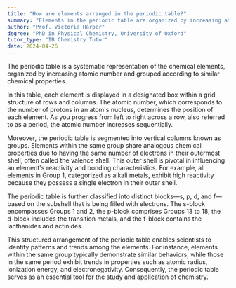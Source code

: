```yaml
---
title: "How are elements arranged in the periodic table?"
summary: "Elements in the periodic table are organized by increasing atomic number and categorized based on similar chemical properties, facilitating the study of their behaviors and relationships."
author: "Prof. Victoria Harper"
degree: "PhD in Physical Chemistry, University of Oxford"
tutor_type: "IB Chemistry Tutor"
date: 2024-04-26
---
```


The periodic table is a systematic representation of the chemical elements, organized by increasing atomic number and grouped according to similar chemical properties. 

In this table, each element is displayed in a designated box within a grid structure of rows and columns. The atomic number, which corresponds to the number of protons in an atom's nucleus, determines the position of each element. As you progress from left to right across a row, also referred to as a period, the atomic number increases sequentially.

Moreover, the periodic table is segmented into vertical columns known as groups. Elements within the same group share analogous chemical properties due to having the same number of electrons in their outermost shell, often called the valence shell. This outer shell is pivotal in influencing an element's reactivity and bonding characteristics. For example, all elements in Group 1, categorized as alkali metals, exhibit high reactivity because they possess a single electron in their outer shell.

The periodic table is further classified into distinct blocks—s, p, d, and f—based on the subshell that is being filled with electrons. The s-block encompasses Groups 1 and 2, the p-block comprises Groups 13 to 18, the d-block includes the transition metals, and the f-block contains the lanthanides and actinides.

This structured arrangement of the periodic table enables scientists to identify patterns and trends among the elements. For instance, elements within the same group typically demonstrate similar behaviors, while those in the same period exhibit trends in properties such as atomic radius, ionization energy, and electronegativity. Consequently, the periodic table serves as an essential tool for the study and application of chemistry.
    